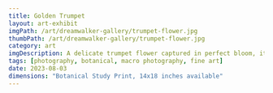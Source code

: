 ```yaml
---
title: Golden Trumpet
layout: art-exhibit
imgPath: /art/dreamwalker-gallery/trumpet-flower.jpg
thumbPath: /art/dreamwalker-gallery/trumpet-flower.jpg
category: art
imgDescription: A delicate trumpet flower captured in perfect bloom, its graceful form and subtle coloration creating an intimate study of nature's quiet eloquence
tags: [photography, botanical, macro photography, fine art]
date: 2023-08-03
dimensions: "Botanical Study Print, 14x18 inches available"
---
```

